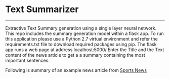 # Text Summarizer

***


Extractive Text Summary generation using a single layer neural network.
This repo includes the summary generation model within a flask app.
To run this application please use a Python 2.7 virtual environment and refer the requirements.txt file to download required packages using pip.
The flask app runs a web page at address localhost:5000/ 
Enter the Title and the Text content of the news article to get a a summary containing the most important sentences.

Following is summary of an example news article from [Sports News](<https://www.nbcdfw.com/news/sports/dallas-mavericks-legends-launch-the-huddle-series-with-panel-discussion-open-to-the-public/2442687/>)

